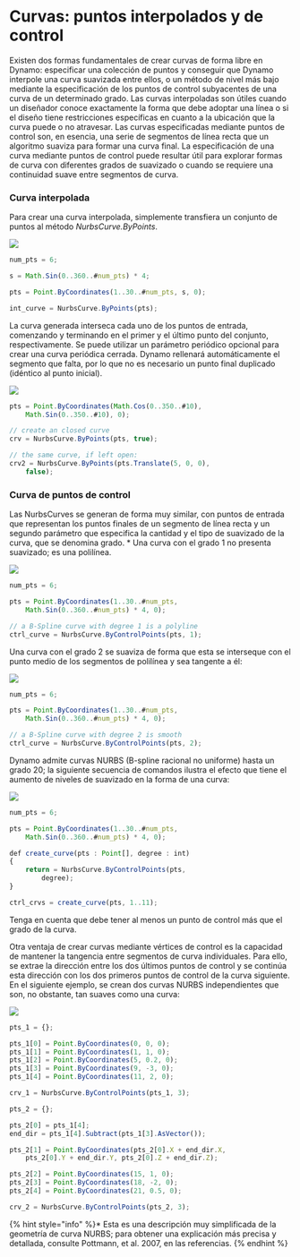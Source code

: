 # Curvas: puntos interpolados y de control

Existen dos formas fundamentales de crear curvas de forma libre en Dynamo: especificar una colección de puntos y conseguir que Dynamo interpole una curva suavizada entre ellos, o un método de nivel más bajo mediante la especificación de los puntos de control subyacentes de una curva de un determinado grado. Las curvas interpoladas son útiles cuando un diseñador conoce exactamente la forma que debe adoptar una línea o si el diseño tiene restricciones específicas en cuanto a la ubicación que la curva puede o no atravesar. Las curvas especificadas mediante puntos de control son, en esencia, una serie de segmentos de línea recta que un algoritmo suaviza para formar una curva final. La especificación de una curva mediante puntos de control puede resultar útil para explorar formas de curva con diferentes grados de suavizado o cuando se requiere una continuidad suave entre segmentos de curva.

### Curva interpolada

Para crear una curva interpolada, simplemente transfiera un conjunto de puntos al método _NurbsCurve.ByPoints_.

![](../images/8-2/4/Curves\_01.png)

```js
num_pts = 6;

s = Math.Sin(0..360..#num_pts) * 4;

pts = Point.ByCoordinates(1..30..#num_pts, s, 0);

int_curve = NurbsCurve.ByPoints(pts);
```

La curva generada interseca cada uno de los puntos de entrada, comenzando y terminando en el primer y el último punto del conjunto, respectivamente. Se puede utilizar un parámetro periódico opcional para crear una curva periódica cerrada. Dynamo rellenará automáticamente el segmento que falta, por lo que no es necesario un punto final duplicado (idéntico al punto inicial).

![](../images/8-2/4/Curves\_02.png)

```js
pts = Point.ByCoordinates(Math.Cos(0..350..#10),
    Math.Sin(0..350..#10), 0);

// create an closed curve
crv = NurbsCurve.ByPoints(pts, true);

// the same curve, if left open:
crv2 = NurbsCurve.ByPoints(pts.Translate(5, 0, 0),
    false);
```

### Curva de puntos de control

Las NurbsCurves se generan de forma muy similar, con puntos de entrada que representan los puntos finales de un segmento de línea recta y un segundo parámetro que especifica la cantidad y el tipo de suavizado de la curva, que se denomina grado. * Una curva con el grado 1 no presenta suavizado; es una polilínea.

![](../images/8-2/4/Curves\_03.png)

```js
num_pts = 6;

pts = Point.ByCoordinates(1..30..#num_pts,
    Math.Sin(0..360..#num_pts) * 4, 0);

// a B-Spline curve with degree 1 is a polyline
ctrl_curve = NurbsCurve.ByControlPoints(pts, 1);
```

Una curva con el grado 2 se suaviza de forma que esta se interseque con el punto medio de los segmentos de polilínea y sea tangente a él:

![](../images/8-2/4/Curves\_04.png)

```js
num_pts = 6;

pts = Point.ByCoordinates(1..30..#num_pts,
    Math.Sin(0..360..#num_pts) * 4, 0);

// a B-Spline curve with degree 2 is smooth
ctrl_curve = NurbsCurve.ByControlPoints(pts, 2);
```

Dynamo admite curvas NURBS (B-spline racional no uniforme) hasta un grado 20; la siguiente secuencia de comandos ilustra el efecto que tiene el aumento de niveles de suavizado en la forma de una curva:

![](../images/8-2/4/Curves\_05.png)

```js
num_pts = 6;

pts = Point.ByCoordinates(1..30..#num_pts,
    Math.Sin(0..360..#num_pts) * 4, 0);

def create_curve(pts : Point[], degree : int)
{
	return = NurbsCurve.ByControlPoints(pts,
        degree);
}

ctrl_crvs = create_curve(pts, 1..11);
```

Tenga en cuenta que debe tener al menos un punto de control más que el grado de la curva.

Otra ventaja de crear curvas mediante vértices de control es la capacidad de mantener la tangencia entre segmentos de curva individuales. Para ello, se extrae la dirección entre los dos últimos puntos de control y se continúa esta dirección con los dos primeros puntos de control de la curva siguiente. En el siguiente ejemplo, se crean dos curvas NURBS independientes que son, no obstante, tan suaves como una curva:

![](../images/8-2/4/Curves\_06.png)

```js
pts_1 = {};

pts_1[0] = Point.ByCoordinates(0, 0, 0);
pts_1[1] = Point.ByCoordinates(1, 1, 0);
pts_1[2] = Point.ByCoordinates(5, 0.2, 0);
pts_1[3] = Point.ByCoordinates(9, -3, 0);
pts_1[4] = Point.ByCoordinates(11, 2, 0);

crv_1 = NurbsCurve.ByControlPoints(pts_1, 3);

pts_2 = {};

pts_2[0] = pts_1[4];
end_dir = pts_1[4].Subtract(pts_1[3].AsVector());

pts_2[1] = Point.ByCoordinates(pts_2[0].X + end_dir.X,
    pts_2[0].Y + end_dir.Y, pts_2[0].Z + end_dir.Z);

pts_2[2] = Point.ByCoordinates(15, 1, 0);
pts_2[3] = Point.ByCoordinates(18, -2, 0);
pts_2[4] = Point.ByCoordinates(21, 0.5, 0);

crv_2 = NurbsCurve.ByControlPoints(pts_2, 3);
```

{% hint style="info" %}* Esta es una descripción muy simplificada de la geometría de curva NURBS; para obtener una explicación más precisa y detallada, consulte Pottmann, et al. 2007, en las referencias. {% endhint %}
